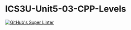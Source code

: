 # ICS3U-Unit5-03-CPP-Levels

[![GitHub's Super Linter](https://github.com/sydneykuhn/ICS3U-Unit5-03-CPP-Levels/workflows/GitHub's%20Super%20Linter/badge.svg)](https://github.com/sydneykuhn/ICS3U-Unit5-03-CPP-Levels)
